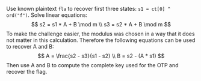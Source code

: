 Use known plaintext `fla` to recover first three states: `s1 = ct[0] ^ ord("f")`. Solve linear equations:
$$
s2 = s1 * A + B \mod m \\
s3 = s2 * A + B \mod m
$$
To make the challenge easier, the modulus was chosen in a way that it does not matter in this calculation. Therefore the following equations can be used to recover A and B:
$$
A = \frac{s2 - s3}{s1 - s2} \\
B = s2 - (A * s1)
$$
Then use A and B to compute the complete key used for the OTP and recover the flag.
